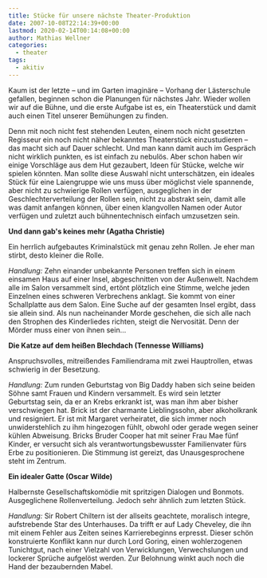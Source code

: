 ```yaml
---
title: Stücke für unsere nächste Theater-Produktion
date: 2007-10-08T22:14:39+00:00
lastmod: 2020-02-14T00:14:08+00:00
author: Mathias Wellner
categories:
  - theater
tags:
  - akitiv
---
```

Kaum ist der letzte – und im Garten imaginäre – Vorhang der Lästerschule gefallen, beginnen schon die Planungen für nächstes Jahr. Wieder wollen wir auf die Bühne, und die erste Aufgabe ist es, ein Theaterstück und damit auch einen Titel unserer Bemühungen zu finden. 
<!--more-->

Denn mit noch nicht fest stehenden Leuten, einem noch nicht gesetzten Regisseur ein noch nicht näher bekanntes Theaterstück einzustudieren – das macht sich auf Dauer schlecht. Und man kann damit auch im Gespräch nicht wirklich punkten, es ist einfach zu nebulös. Aber schon haben wir einige Vorschläge aus dem Hut gezaubert, Ideen für Stücke, welche wir spielen könnten. Man sollte diese Auswahl nicht unterschätzen, ein ideales Stück für eine Laiengruppe wie uns muss über möglichst viele spannende, aber nicht zu schwierige Rollen verfügen, ausgeglichen in der Geschlechterverteilung der Rollen sein, nicht zu abstrakt sein, damit alle was damit anfangen können, über einen klangvollen Namen oder Autor verfügen und zuletzt auch bühnentechnisch einfach umzusetzen sein.

**Und dann gab's keines mehr (Agatha Christie)**

Ein herrlich aufgebautes Kriminalstück mit genau zehn Rollen. Je eher man stirbt, desto kleiner die Rolle.

_Handlung:_ Zehn einander unbekannte Personen treffen sich in einem einsamen Haus auf einer Insel, abgeschnitten von der Außenwelt. Nachdem alle im Salon versammelt sind, ertönt plötzlich eine Stimme, welche jeden Einzelnen eines schweren Verbrechens anklagt. Sie kommt von einer Schallplatte aus dem Salon. Eine Suche auf der gesamten Insel ergibt, dass sie allein sind. Als nun nacheinander Morde geschehen, die sich alle nach den Strophen des Kinderliedes richten, steigt die Nervosität. Denn der Mörder muss einer von ihnen sein&#8230;

**Die Katze auf dem heißen Blechdach (Tennesse Williams)**

Anspruchsvolles, mitreißendes Familiendrama mit zwei Hauptrollen, etwas schwierig in der Besetzung.

_Handlung:_ Zum runden Geburtstag von Big Daddy haben sich seine beiden Söhne samt Frauen und Kindern versammelt. Es wird sein letzter Geburtstag sein, da er an Krebs erkrankt ist, was man ihm aber bisher verschwiegen hat. Brick ist der charmante Lieblingssohn, aber alkoholkrank und resigniert. Er ist mit Margaret verheiratet, die sich immer noch unwiderstehlich zu ihm hingezogen fühlt, obwohl oder gerade wegen seiner kühlen Abweisung. Bricks Bruder Cooper hat mit seiner Frau Mae fünf Kinder, er versucht sich als verantwortungsbewusster Familienvater fürs Erbe zu positionieren. Die Stimmung ist gereizt, das Unausgesprochene steht im Zentrum.

**Ein idealer Gatte (Oscar Wilde)**

Halbernste Gesellschaftskomödie mit spritzigen Dialogen und Bonmots. Ausgeglichene Rollenverteilung. Jedoch sehr ähnlich zum letzten Stück.

_Handlung:_ Sir Robert Chiltern ist der allseits geachtete, moralisch integre, aufstrebende Star des Unterhauses. Da trifft er auf Lady Cheveley, die ihn mit einem Fehler aus Zeiten seines Karrierebeginns erpresst. Dieser schön konstruierte Konflikt kann nur durch Lord Goring, einen wohlerzogenen Tunichtgut, nach einer Vielzahl von Verwicklungen, Verwechslungen und lockerer Sprüche aufgelöst werden. Zur Belohnung winkt auch noch die Hand der bezaubernden Mabel.